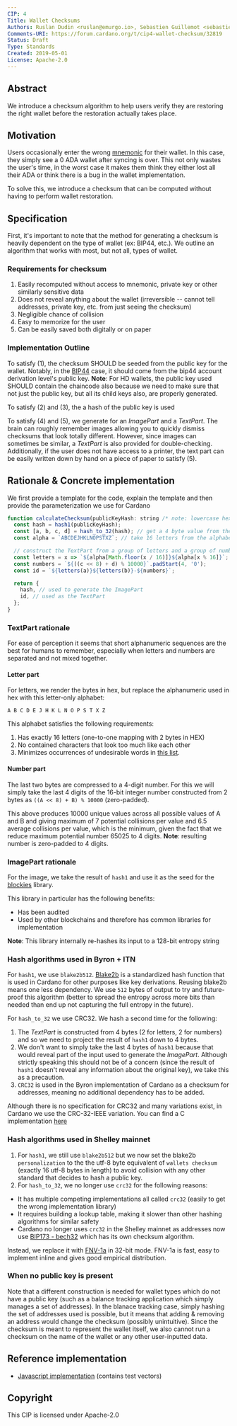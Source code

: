 ```yaml
---
CIP: 4
Title: Wallet Checksums
Authors: Ruslan Dudin <ruslan@emurgo.io>, Sebastien Guillemot <sebastien@emurgo.io>
Comments-URI: https://forum.cardano.org/t/cip4-wallet-checksum/32819
Status: Draft
Type: Standards
Created: 2019-05-01
License: Apache-2.0
---
```


## Abstract

We introduce a checksum algorithm to help users verify they are restoring the right wallet before the restoration actually takes place.

## Motivation

Users occasionally enter the wrong [mnemonic](https://github.com/bitcoin/bips/blob/master/bip-0039.mediawiki) for their wallet. In this case, they simply see a 0 ADA wallet after syncing is over. This not only wastes the user's time, in the worst case it makes them think they either lost all their ADA or think there is a bug in the wallet implementation.

To solve this, we introduce a checksum that can be computed without having to perform wallet restoration.

## Specification

First, it's important to note that the method for generating a checksum is heavily dependent on the type of wallet (ex: BIP44, etc.). We outline an algorithm that works with most, but not all, types of wallet.

### Requirements for checksum

1) Easily recomputed without access to mnemonic, private key or other similarly sensitive data
2) Does not reveal anything about the wallet (irreversible -- cannot tell addresses, private key, etc. from just seeing the checksum)
3) Negligible chance of collision
4) Easy to memorize for the user
5) Can be easily saved both digitally or on paper

### Implementation Outline

To satisfy (1), the checksum SHOULD be seeded from the public key for the wallet. Notably, in the [BIP44](https://github.com/bitcoin/bips/blob/master/bip-0044.mediawiki) case, it should come from the bip44 account derivation level's public key.
**Note**: For HD wallets, the public key used SHOULD contain the chaincode also because we need to make sure that not just the public key, but all its child keys also, are properly generated.

To satisfy (2) and (3), the a hash of the public key is used

To satisfy (4) and (5), we generate for an *ImagePart* and a *TextPart*. The brain can roughly remember images allowing you to quickly dismiss checksums that look totally different. However, since images can sometimes be similar, a *TextPart* is also provided for double-checking. Additionally, if the user does not have access to a printer, the text part can be easily written down by hand on a piece of paper to satisfy (5).

## Rationale & Concrete implementation

We first provide a template for the code, explain the template and then provide the parameterization we use for Cardano

```js
function calculateChecksum(publicKeyHash: string /* note: lowercase hex representation */) {
  const hash = hash1(publicKeyHash);
  const [a, b, c, d] = hash_to_32(hash); // get a 4 byte value from the hash
  const alpha = `ABCDEJHKLNOPSTXZ`; // take 16 letters from the alphabet that are easy to distinguish

  // construct the TextPart from a group of letters and a group of numbers
  const letters = x => `${alpha[Math.floor(x / 16)]}${alpha[x % 16]}`;
  const numbers = `${((c << 8) + d) % 10000}`.padStart(4, '0');
  const id = `${letters(a)}${letters(b)}-${numbers}`;

  return {
    hash, // used to generate the ImagePart
    id, // used as the TextPart
  };
}
```

### TextPart rationale

For ease of perception it seems that short alphanumeric sequences are the best for humans to remember, especially when letters and numbers are separated and not mixed together.

#### Letter part

For letters, we render the bytes in hex, but replace the alphanumeric used in hex with this letter-only alphabet:

`A B C D E J H K L N O P S T X Z`

This alphabet satisfies the following requirements:

1) Has exactly 16 letters (one-to-one mapping with 2 bytes in HEX)
1) No contained characters that look too much like each other
1) Minimizes occurrences of undesirable words in [this list](https://www.noswearing.com/fourletterwords.php).

#### Number part

The last two bytes are compressed to a 4-digit number. For this we will simply take the last 4 digits of the 16-bit integer number constructed from 2 bytes as `((A << 8) + B) % 10000` (zero-padded).

This above produces 10000 unique values across all possible values of A and B and giving maximum of 7 potential collisions per value and 6.5 average collisions per value, which is the minimum, given the fact that we reduce maximum potential number 65025 to 4 digits.
**Note**: resulting number is zero-padded to 4 digits.

### ImagePart rationale

For the image, we take the result of `hash1` and use it as the seed for the [blockies](https://github.com/ethereum/blockies) library.

This library in particular has the following benefits:

- Has been audited
- Used by other blockchains and therefore has common libraries for implementation

**Note**: This library internally re-hashes its input to a 128-bit entropy string

### Hash algorithms used in Byron + ITN

For `hash1`, we use `blake2b512`. [Blake2b](https://tools.ietf.org/html/rfc7693) is a standardized hash function that is used in Cardano for other purposes like key derivations. Reusing blake2b means one less dependency. We use `512` bytes of output to try and future-proof this algorithm (better to spread the entropy across more bits than needed than end up not capturing the full entropy in the future).

For `hash_to_32` we use CRC32. We hash a second time for the following:

1) The *TextPart* is constructed from 4 bytes (2 for letters, 2 for numbers) and so we need to project the result of `hash1` down to 4 bytes.
2) We don't want to simply take the last 4 bytes of `hash1` because that would reveal part of the input used to generate the *ImagePart*. Although strictly speaking this should not be of a concern (since the result of `hash1` doesn't reveal any information about the original key), we take this as a precaution.
3) `CRC32` is used in the Byron implementation of Cardano as a checksum for addresses, meaning no additional dependency has to be added.

Although there is no specification for CRC32 and many variations exist, in Cardano we use the CRC-32-IEEE variation. You can find a C implementation [here](https://github.com/cardano-foundation/ledger-app-cardano/blob/3f784d23c1b87df73cda552ef01428d3e2733237/src/crc32.c#L6)

### Hash algorithms used in Shelley mainnet

1) For `hash1`, we still use `blake2b512` but we now set the blake2b `personalization` to the the utf-8 byte equivalent of `wallets checksum` (exactly 16 utf-8 bytes in length) to avoid collision with any other standard that decides to hash a public key.
2) For `hash_to_32`, we no longer use `crc32` for the following reasons:

- It has multiple competing implementations all called `crc32` (easily to get the wrong implementation library)
- It requires building a lookup table, making it slower than other hashing algorithms for similar safety
- Cardano no longer uses `crc32` in the Shelley mainnet as addresses now use [BIP173 - bech32](https://github.com/bitcoin/bips/blob/master/bip-0173.mediawiki) which has its own checksum algorithm.

Instead, we replace it with [FNV-1a](https://tools.ietf.org/html/draft-eastlake-fnv-10) in 32-bit mode. FNV-1a is fast, easy to implement inline and gives good empirical distribution.

### When no public key is present

Note that a different construction is needed for wallet types which do not have a public key (such as a balance tracking application which simply manages a set of addresses). In the blanace tracking case, simply hashing the set of addresses used is possible, but it means that adding & removing an address would change the checksum (possibly unintuitive). Since the checksum is meant to represent the wallet itself, we also cannot run a checksum on the name of the wallet or any other user-inputted data.

## Reference implementation

- [Javascript implementation]([https://github.com/Emurgo/CIP4]) (contains test vectors)

## Copyright

This CIP is licensed under Apache-2.0
